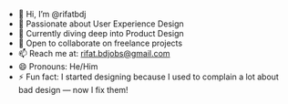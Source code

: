- 👋 Hi, I’m @rifatbdj  
- 👀 Passionate about User Experience Design  
- 🌱 Currently diving deep into Product Design  
- 🤝 Open to collaborate on freelance projects  
- 📫 Reach me at: rifat.bdjobs@gmail.com
- 😄 Pronouns: He/Him  
- ⚡ Fun fact: I started designing because I used to complain a lot about bad design — now I fix them!
